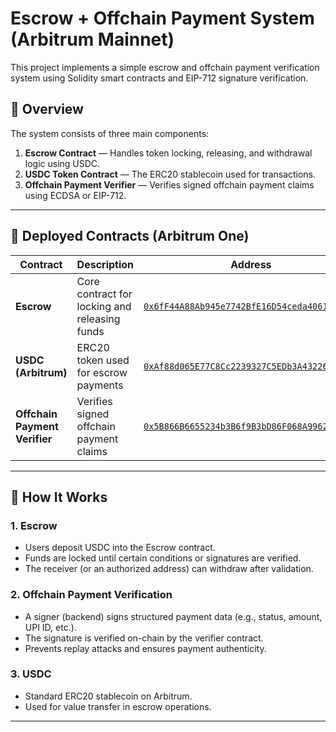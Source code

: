 # Escrow + Offchain Payment System (Arbitrum Mainnet)

This project implements a simple escrow and offchain payment verification system using Solidity smart contracts and EIP-712 signature verification.

## 📜 Overview

The system consists of three main components:

1. **Escrow Contract** — Handles token locking, releasing, and withdrawal logic using USDC.
2. **USDC Token Contract** — The ERC20 stablecoin used for transactions.
3. **Offchain Payment Verifier** — Verifies signed offchain payment claims using ECDSA or EIP-712.

---

## 🔗 Deployed Contracts (Arbitrum One)

| Contract | Description | Address |
|-----------|--------------|----------|
| **Escrow** | Core contract for locking and releasing funds | [`0x6fF44A88Ab945e7742BfE16D54ceda4061462F48`](https://arbiscan.io/address/0x6ff44a88ab945e7742bfe16d54ceda4061462f48#code) |
| **USDC (Arbitrum)** | ERC20 token used for escrow payments | [`0xAf88d065E77C8Cc2239327C5EDb3A432268E5831`](https://arbiscan.io/address/0xaf88d065e77c8cc2239327c5edb3a432268e5831#writeProxyContract) |
| **Offchain Payment Verifier** | Verifies signed offchain payment claims | [`0x5B866B6655234b3B6f9B3bD86F068A99622F5919`](https://arbiscan.io/address/0x5b866b6655234b3b6f9b3bd86f068a99622f5919) |

---

## 🧩 How It Works

### 1. **Escrow**
- Users deposit USDC into the Escrow contract.
- Funds are locked until certain conditions or signatures are verified.
- The receiver (or an authorized address) can withdraw after validation.

### 2. **Offchain Payment Verification**
- A signer (backend) signs structured payment data (e.g., status, amount, UPI ID, etc.).
- The signature is verified on-chain by the verifier contract.
- Prevents replay attacks and ensures payment authenticity.

### 3. **USDC**
- Standard ERC20 stablecoin on Arbitrum.
- Used for value transfer in escrow operations.

---
